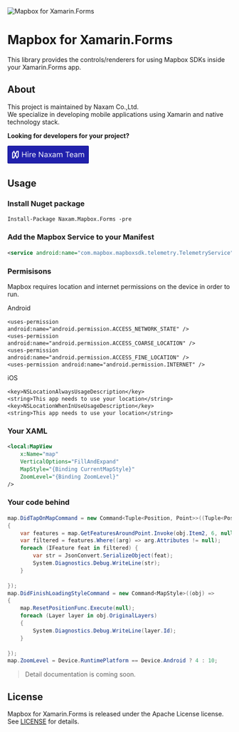 <img src="./art/repo_header.png" alt="Mapbox for Xamarin.Forms" width="800" />

# Mapbox for Xamarin.Forms
This library provides the controls/renderers for using Mapbox SDKs inside your Xamarin.Forms app.

## About
This project is maintained by Naxam Co.,Ltd.<br>
We specialize in developing mobile applications using Xamarin and native technology stack.<br>

**Looking for developers for your project?**<br>

<a href="mailto:tuyen@naxam.net"> 
<img src="https://github.com/NAXAM/naxam.github.io/blob/master/assets/img/hire_button.png?raw=true" height="40"></a> <br>

## Usage

### Install Nuget package

```
Install-Package Naxam.Mapbox.Forms -pre
```

### Add the Mapbox Service to your Manifest
```xml
<service android:name="com.mapbox.mapboxsdk.telemetry.TelemetryService" />
```

### Permisisons
Mapbox requires location and internet permissions on the device in order to run.

Android
```
<uses-permission android:name="android.permission.ACCESS_NETWORK_STATE" />
<uses-permission android:name="android.permission.ACCESS_COARSE_LOCATION" />
<uses-permission android:name="android.permission.ACCESS_FINE_LOCATION" />
<uses-permission android:name="android.permission.INTERNET" />
```
iOS
```
<key>NSLocationAlwaysUsageDescription</key>
<string>This app needs to use your location</string>
<key>NSLocationWhenInUseUsageDescription</key>
<string>This app needs to use your location</string>
```

### Your XAML
```xml
<local:MapView 
    x:Name="map" 
    VerticalOptions="FillAndExpand" 
    MapStyle="{Binding CurrentMapStyle}" 
    ZoomLevel="{Binding ZoomLevel}"
/>
```

### Your code behind

```c#
map.DidTapOnMapCommand = new Command<Tuple<Position, Point>>((Tuple<Position, Point> obj) =>
{
    var features = map.GetFeaturesAroundPoint.Invoke(obj.Item2, 6, null);
    var filtered = features.Where((arg) => arg.Attributes != null);
    foreach (IFeature feat in filtered) {
        var str = JsonConvert.SerializeObject(feat);
        System.Diagnostics.Debug.WriteLine(str);
    }

});
map.DidFinishLoadingStyleCommand = new Command<MapStyle>((obj) =>
{
    map.ResetPositionFunc.Execute(null);
    foreach (Layer layer in obj.OriginalLayers)
    {
        System.Diagnostics.Debug.WriteLine(layer.Id);
    }

});
map.ZoomLevel = Device.RuntimePlatform == Device.Android ? 4 : 10;
```

> Detail documentation is coming soon.

## License

Mapbox for Xamarin.Forms is released under the Apache License license.
See [LICENSE](./LICENSE) for details.
